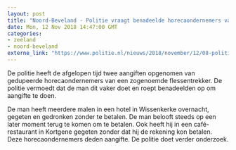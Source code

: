 ```yaml
---
layout: post
title: "Noord-Beveland - Politie vraagt benadeelde horecaondernemers van flessentrekker aangifte te doen"
date: Mon, 12 Nov 2018 14:47:00 GMT
categories: 
- zeeland 
- noord-beveland 
externe_link: "https://www.politie.nl/nieuws/2018/november/12/08-politie-vraagt-benadeelde-horecaondernemers-van-flessentrekker-aangifte-te-doen.html"
---
```


De politie heeft de afgelopen tijd twee aangiften opgenomen van gedupeerde horecaondernemers van een zogenoemde flessentrekker. De politie vermoedt dat de man dit vaker doet en roept benadeelden op om aangifte te doen. 

De man heeft meerdere malen in een hotel in Wissenkerke overnacht, gegeten en gedronken zonder te betalen. De man belooft steeds op een later moment terug te komen om te betalen. Ook heeft hij in een café-restaurant  in Kortgene gegeten zonder dat hij de rekening kon betalen. Deze horecaondernemers deden aangifte. De politie doet verder onderzoek.
